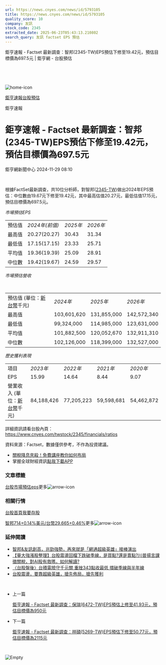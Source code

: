 ```yaml
---
url: https://news.cnyes.com/news/id/5793105
title: https://news.cnyes.com/news/id/5793105
quality_score: 10
company: 友訊
stock_code: 2345
extracted_date: 2025-06-23T05:43:13.210802
search_query: 友訊 factset EPS 預估
---
```


鉅亨速報 - Factset 最新調查：智邦(2345-TW)EPS預估下修至19.42元，預估目標價為697.5元 | 鉅亨網 - 台股預估

‌

‌

![home-icon](/assets/icons/breadCrumb/symbol-icon-home.svg)

[鉅亨速報](/news/cat/anue_live)[台股預估](/news/cat/tw_forecast)

鉅亨速報

# 鉅亨速報 - Factset 最新調查：智邦(2345-TW)EPS預估下修至19.42元，預估目標價為697.5元

鉅亨網新聞中心 2024-11-29 08:10

‌

根據FactSet最新調查，共10位分析師，對智邦([2345-TW](https://www.cnyes.com/twstock/2345))做出2024年EPS預估：中位數由19.67元下修至19.42元，其中最高估值20.27元，最低估值17.15元，預估目標價為697.5元。

*市場預估EPS*

|  |  |  |  |
| --- | --- | --- | --- |
| 預估值 | *2024年(前值)* | *2025年* | *2026年* |
| 最高值 | 20.27(20.27) | 30.43 | 31.34 |
| 最低值 | 17.15(17.15) | 23.33 | 25.71 |
| 平均值 | 19.36(19.39) | 25.09 | 28.91 |
| 中位數 | 19.42(19.67) | 24.59 | 29.57 |

*市場預估營收*

‌

|  |  |  |  |
| --- | --- | --- | --- |
| 預估值 (單位：[新台幣](https://invest.cnyes.com/forex/detail/usdtwd)千元) | *2024年* | *2025年* | *2026年* |
| 最高值 | 103,601,620 | 131,855,000 | 142,572,340 |
| 最低值 | 99,324,000 | 114,985,000 | 123,631,000 |
| 平均值 | 101,882,500 | 120,052,670 | 132,911,310 |
| 中位數 | 102,126,000 | 118,399,000 | 132,527,000 |

*歷史獲利表現*

|  |  |  |  |  |
| --- | --- | --- | --- | --- |
| 項目 | *2023年* | *2022年* | *2021年* | *2020年* |
| EPS | 15.99 | 14.64 | 8.44 | 9.07 |
| 營業收入 (單位：[新台幣](https://invest.cnyes.com/forex/detail/usdtwd)千元) | 84,188,426 | 77,205,223 | 59,598,681 | 54,462,872 |

詳細資訊請看台股內頁：  
<https://www.cnyes.com/twstock/2345/financials/ratios>

資料來源：Factset，數據僅供參考，不作為投資建議。

* [關稅降息夾殺！免費講座教你如何布局](https://www.rsc.com.tw/Cnyes_RSC/SeminarBooking2025InvestmentOutlook.aspx?utm_source=anue&utm_medium=usstocks_end)
* 掌握全球財經資訊[點我下載APP](http://www.cnyes.com/app/?utm_source=mweb&utm_medium=HamMenuBanner&utm_campaign=fixed&utm_content=entr)

### 文章標籤

[台股](https://news.cnyes.com/tag/台股 "台股")[市場預估](https://news.cnyes.com/tag/市場預估 "市場預估")[eps](https://news.cnyes.com/tag/eps "eps")更多![arrow-icon](/assets/icons/arrows/arrow-down.svg)

### 相關行情

[台股首頁](https://www.cnyes.com/twstock)[我要存股](https://supr.link/8OHaU)

[智邦714+0.14%](https://www.cnyes.com/twstock/2345)[美元/台幣29.665+0.46%](https://invest.cnyes.com/forex/detail/USDTWD)更多![arrow-icon](/assets/icons/arrows/arrow-down.svg)

### 延伸閱讀

* [智邦&友訊創高，兆勁強勢，再來就是「網通超級英雄」接棒演出](/news/id/5792695)
* [【量大強漲股整理】台股震盪回檔下跌破季線，是買點?還是賣點?川普揚言課徵關稅，對AI股有救嗎，如何解讀?](/news/id/5791806)
* [〈台股盤後〉台積電險守千元關 重挫343點收最低 摜破季線與半年線](/news/id/5791400)
* [台股震盪，要靠超級英雄，搶先佈局，搶先獲利](/news/id/5790385)

‌

* 上一篇

  [鉅亨速報 - Factset 最新調查：保瑞(6472-TW)EPS預估上修至41.93元，預估目標價為950元](/news/id/5793881)
* 下一篇

  [鉅亨速報 - Factset 最新調查：祥碩(5269-TW)EPS預估下修至50.77元，預估目標價為2115元](/news/id/5793044)

‌

![Empty](/assets/icons/skeleton/empty-image.svg)

‌